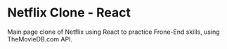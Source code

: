 # Netflix Clone - React
Main page clone of Netflix using React to practice Frone-End skills, using TheMovieDB.com API.
